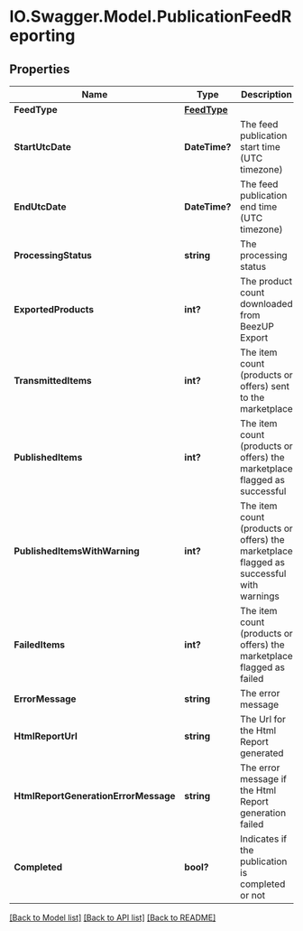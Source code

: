 # IO.Swagger.Model.PublicationFeedReporting
## Properties

Name | Type | Description | Notes
------------ | ------------- | ------------- | -------------
**FeedType** | [**FeedType**](FeedType.md) |  | 
**StartUtcDate** | **DateTime?** | The feed publication start time (UTC timezone) | 
**EndUtcDate** | **DateTime?** | The feed publication end time (UTC timezone) | [optional] 
**ProcessingStatus** | **string** | The processing status | 
**ExportedProducts** | **int?** | The product count downloaded from BeezUP Export | [optional] 
**TransmittedItems** | **int?** | The item count (products or offers) sent to the marketplace | [optional] 
**PublishedItems** | **int?** | The item count (products or offers) the marketplace flagged as successful | [optional] 
**PublishedItemsWithWarning** | **int?** | The item count (products or offers) the marketplace flagged as successful with warnings | [optional] 
**FailedItems** | **int?** | The item count (products or offers) the marketplace flagged as failed | [optional] 
**ErrorMessage** | **string** | The error message | [optional] 
**HtmlReportUrl** | **string** | The Url for the Html Report generated | [optional] 
**HtmlReportGenerationErrorMessage** | **string** | The error message if the Html Report generation failed | [optional] 
**Completed** | **bool?** | Indicates if the publication is completed or not | [optional] 

[[Back to Model list]](../README.md#documentation-for-models) [[Back to API list]](../README.md#documentation-for-api-endpoints) [[Back to README]](../README.md)

